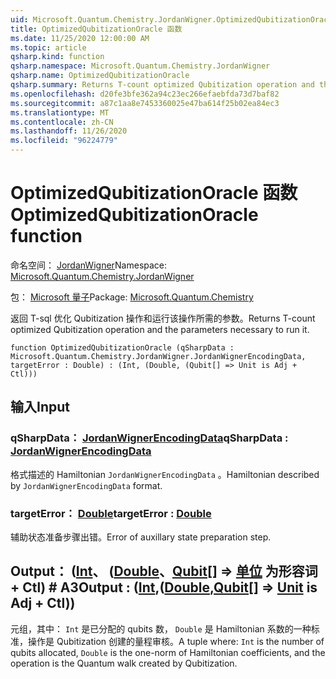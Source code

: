```yaml
---
uid: Microsoft.Quantum.Chemistry.JordanWigner.OptimizedQubitizationOracle
title: OptimizedQubitizationOracle 函数
ms.date: 11/25/2020 12:00:00 AM
ms.topic: article
qsharp.kind: function
qsharp.namespace: Microsoft.Quantum.Chemistry.JordanWigner
qsharp.name: OptimizedQubitizationOracle
qsharp.summary: Returns T-count optimized Qubitization operation and the parameters necessary to run it.
ms.openlocfilehash: d20fe3bfe362a94c23ec266efaebfda73d7baf82
ms.sourcegitcommit: a87c1aa8e7453360025e47ba614f25b02ea84ec3
ms.translationtype: MT
ms.contentlocale: zh-CN
ms.lasthandoff: 11/26/2020
ms.locfileid: "96224779"
---
```

# <a name="optimizedqubitizationoracle-function"></a><span data-ttu-id="d63e1-102">OptimizedQubitizationOracle 函数</span><span class="sxs-lookup"><span data-stu-id="d63e1-102">OptimizedQubitizationOracle function</span></span>

<span data-ttu-id="d63e1-103">命名空间： [JordanWigner](xref:Microsoft.Quantum.Chemistry.JordanWigner)</span><span class="sxs-lookup"><span data-stu-id="d63e1-103">Namespace: [Microsoft.Quantum.Chemistry.JordanWigner](xref:Microsoft.Quantum.Chemistry.JordanWigner)</span></span>

<span data-ttu-id="d63e1-104">包： [Microsoft 量子](https://nuget.org/packages/Microsoft.Quantum.Chemistry)</span><span class="sxs-lookup"><span data-stu-id="d63e1-104">Package: [Microsoft.Quantum.Chemistry](https://nuget.org/packages/Microsoft.Quantum.Chemistry)</span></span>


<span data-ttu-id="d63e1-105">返回 T-sql 优化 Qubitization 操作和运行该操作所需的参数。</span><span class="sxs-lookup"><span data-stu-id="d63e1-105">Returns T-count optimized Qubitization operation and the parameters necessary to run it.</span></span>

```qsharp
function OptimizedQubitizationOracle (qSharpData : Microsoft.Quantum.Chemistry.JordanWigner.JordanWignerEncodingData, targetError : Double) : (Int, (Double, (Qubit[] => Unit is Adj + Ctl)))
```


## <a name="input"></a><span data-ttu-id="d63e1-106">输入</span><span class="sxs-lookup"><span data-stu-id="d63e1-106">Input</span></span>

### <a name="qsharpdata--jordanwignerencodingdata"></a><span data-ttu-id="d63e1-107">qSharpData： [JordanWignerEncodingData](xref:Microsoft.Quantum.Chemistry.JordanWigner.JordanWignerEncodingData)</span><span class="sxs-lookup"><span data-stu-id="d63e1-107">qSharpData : [JordanWignerEncodingData](xref:Microsoft.Quantum.Chemistry.JordanWigner.JordanWignerEncodingData)</span></span>

<span data-ttu-id="d63e1-108">格式描述的 Hamiltonian `JordanWignerEncodingData` 。</span><span class="sxs-lookup"><span data-stu-id="d63e1-108">Hamiltonian described by `JordanWignerEncodingData` format.</span></span>


### <a name="targeterror--double"></a><span data-ttu-id="d63e1-109">targetError： [Double](xref:microsoft.quantum.lang-ref.double)</span><span class="sxs-lookup"><span data-stu-id="d63e1-109">targetError : [Double](xref:microsoft.quantum.lang-ref.double)</span></span>

<span data-ttu-id="d63e1-110">辅助状态准备步骤出错。</span><span class="sxs-lookup"><span data-stu-id="d63e1-110">Error of auxillary state preparation step.</span></span>



## <a name="output--intdoublequbit--unit--is-adj--ctl"></a><span data-ttu-id="d63e1-111">Output： ([Int](xref:microsoft.quantum.lang-ref.int)、 ([Double](xref:microsoft.quantum.lang-ref.double)、[Qubit](xref:microsoft.quantum.lang-ref.qubit)[] => [单位](xref:microsoft.quantum.lang-ref.unit)  为形容词 + Ctl) # A3</span><span class="sxs-lookup"><span data-stu-id="d63e1-111">Output : ([Int](xref:microsoft.quantum.lang-ref.int),([Double](xref:microsoft.quantum.lang-ref.double),[Qubit](xref:microsoft.quantum.lang-ref.qubit)[] => [Unit](xref:microsoft.quantum.lang-ref.unit)  is Adj + Ctl))</span></span>

<span data-ttu-id="d63e1-112">元组，其中： `Int` 是已分配的 qubits 数， `Double` 是 Hamiltonian 系数的一种标准，操作是 Qubitization 创建的量程审核。</span><span class="sxs-lookup"><span data-stu-id="d63e1-112">A tuple where: `Int` is the number of qubits allocated, `Double` is the one-norm of Hamiltonian coefficients, and the operation is the Quantum walk created by Qubitization.</span></span>
